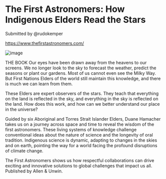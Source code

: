 # The First Astronomers: How Indigenous Elders Read the Stars

Submitted by @rudokemper

https://www.thefirstastronomers.com/

![image](https://user-images.githubusercontent.com/31662219/197257149-c0c5710c-2bca-45c4-a2d2-5fb47d2699a7.png)

THE BOOK
Our eyes have been drawn away from the heavens to our screens. We no longer look to the sky to forecast the weather, predict the seasons or plant our gardens. Most of us cannot even see the Milky Way. But First Nations Elders of the world still maintain this knowledge, and there is much we can learn from them.

These Elders are expert observers of the stars. They teach that everything on the land is reflected in the sky, and everything in the sky is reflected on the land. How does this work, and how can we better understand our place in the universe?

Guided by six Aboriginal and Torres Strait Islander Elders, Duane Hamacher takes us on a journey across space and time to reveal the wisdom of the first astronomers. These living systems of knowledge challenge conventional ideas about the nature of science and the longevity of oral tradition. Indigenous science is dynamic, adapting to changes in the skies and on earth, pointing the way for a world facing the profound disruptions of climate change.

The First Astronomers shows us how respectful collaborations can drive exciting and innovative solutions to global challenges that impact us all. Published by Allen & Unwin.          
